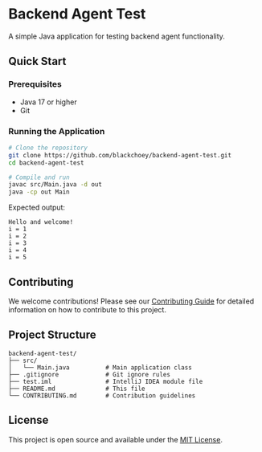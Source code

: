 # Backend Agent Test

A simple Java application for testing backend agent functionality.

## Quick Start

### Prerequisites
- Java 17 or higher
- Git

### Running the Application

```bash
# Clone the repository
git clone https://github.com/blackchoey/backend-agent-test.git
cd backend-agent-test

# Compile and run
javac src/Main.java -d out
java -cp out Main
```

Expected output:
```
Hello and welcome!
i = 1
i = 2
i = 3
i = 4
i = 5
```

## Contributing

We welcome contributions! Please see our [Contributing Guide](CONTRIBUTING.md) for detailed information on how to contribute to this project.

## Project Structure

```
backend-agent-test/
├── src/
│   └── Main.java          # Main application class
├── .gitignore             # Git ignore rules
├── test.iml               # IntelliJ IDEA module file
├── README.md              # This file
└── CONTRIBUTING.md        # Contribution guidelines
```

## License

This project is open source and available under the [MIT License](LICENSE).